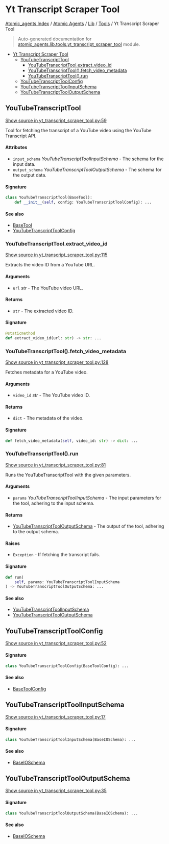 # Yt Transcript Scraper Tool

[Atomic_agents Index](../../../README.md#atomic_agents-index) / [Atomic Agents](../../index.md#atomic-agents) / [Lib](../index.md#lib) / [Tools](./index.md#tools) / Yt Transcript Scraper Tool

> Auto-generated documentation for [atomic_agents.lib.tools.yt_transcript_scraper_tool](../../../../../atomic_agents/lib/tools/yt_transcript_scraper_tool.py) module.

- [Yt Transcript Scraper Tool](#yt-transcript-scraper-tool)
  - [YouTubeTranscriptTool](#youtubetranscripttool)
    - [YouTubeTranscriptTool.extract_video_id](#youtubetranscripttoolextract_video_id)
    - [YouTubeTranscriptTool().fetch_video_metadata](#youtubetranscripttool()fetch_video_metadata)
    - [YouTubeTranscriptTool().run](#youtubetranscripttool()run)
  - [YouTubeTranscriptToolConfig](#youtubetranscripttoolconfig)
  - [YouTubeTranscriptToolInputSchema](#youtubetranscripttoolinputschema)
  - [YouTubeTranscriptToolOutputSchema](#youtubetranscripttooloutputschema)

## YouTubeTranscriptTool

[Show source in yt_transcript_scraper_tool.py:59](../../../../../atomic_agents/lib/tools/yt_transcript_scraper_tool.py#L59)

Tool for fetching the transcript of a YouTube video using the YouTube Transcript API.

#### Attributes

- `input_schema` *YouTubeTranscriptToolInputSchema* - The schema for the input data.
- `output_schema` *YouTubeTranscriptToolOutputSchema* - The schema for the output data.

#### Signature

```python
class YouTubeTranscriptTool(BaseTool):
    def __init__(self, config: YouTubeTranscriptToolConfig): ...
```

#### See also

- [BaseTool](./base_tool.md#basetool)
- [YouTubeTranscriptToolConfig](#youtubetranscripttoolconfig)

### YouTubeTranscriptTool.extract_video_id

[Show source in yt_transcript_scraper_tool.py:115](../../../../../atomic_agents/lib/tools/yt_transcript_scraper_tool.py#L115)

Extracts the video ID from a YouTube URL.

#### Arguments

- `url` *str* - The YouTube video URL.

#### Returns

- `str` - The extracted video ID.

#### Signature

```python
@staticmethod
def extract_video_id(url: str) -> str: ...
```

### YouTubeTranscriptTool().fetch_video_metadata

[Show source in yt_transcript_scraper_tool.py:128](../../../../../atomic_agents/lib/tools/yt_transcript_scraper_tool.py#L128)

Fetches metadata for a YouTube video.

#### Arguments

- `video_id` *str* - The YouTube video ID.

#### Returns

- `dict` - The metadata of the video.

#### Signature

```python
def fetch_video_metadata(self, video_id: str) -> dict: ...
```

### YouTubeTranscriptTool().run

[Show source in yt_transcript_scraper_tool.py:81](../../../../../atomic_agents/lib/tools/yt_transcript_scraper_tool.py#L81)

Runs the YouTubeTranscriptTool with the given parameters.

#### Arguments

- `params` *YouTubeTranscriptToolInputSchema* - The input parameters for the tool, adhering to the input schema.

#### Returns

- [YouTubeTranscriptToolOutputSchema](#youtubetranscripttooloutputschema) - The output of the tool, adhering to the output schema.

#### Raises

- `Exception` - If fetching the transcript fails.

#### Signature

```python
def run(
    self, params: YouTubeTranscriptToolInputSchema
) -> YouTubeTranscriptToolOutputSchema: ...
```

#### See also

- [YouTubeTranscriptToolInputSchema](#youtubetranscripttoolinputschema)
- [YouTubeTranscriptToolOutputSchema](#youtubetranscripttooloutputschema)



## YouTubeTranscriptToolConfig

[Show source in yt_transcript_scraper_tool.py:52](../../../../../atomic_agents/lib/tools/yt_transcript_scraper_tool.py#L52)

#### Signature

```python
class YouTubeTranscriptToolConfig(BaseToolConfig): ...
```

#### See also

- [BaseToolConfig](./base_tool.md#basetoolconfig)



## YouTubeTranscriptToolInputSchema

[Show source in yt_transcript_scraper_tool.py:17](../../../../../atomic_agents/lib/tools/yt_transcript_scraper_tool.py#L17)

#### Signature

```python
class YouTubeTranscriptToolInputSchema(BaseIOSchema): ...
```

#### See also

- [BaseIOSchema](../../agents/base_agent.md#baseioschema)



## YouTubeTranscriptToolOutputSchema

[Show source in yt_transcript_scraper_tool.py:35](../../../../../atomic_agents/lib/tools/yt_transcript_scraper_tool.py#L35)

#### Signature

```python
class YouTubeTranscriptToolOutputSchema(BaseIOSchema): ...
```

#### See also

- [BaseIOSchema](../../agents/base_agent.md#baseioschema)